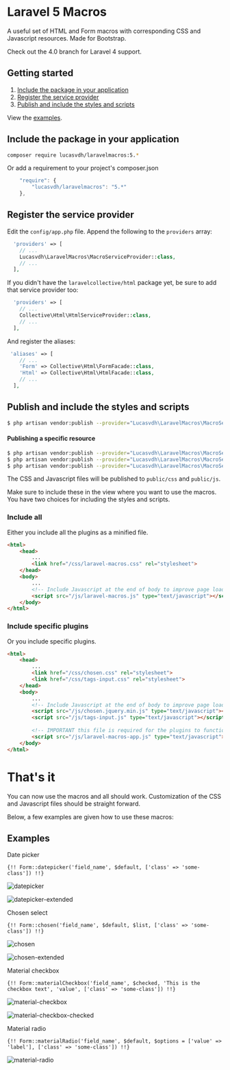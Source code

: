 # Laravel 5 Macros

A useful set of HTML and Form macros with corresponding CSS and Javascript resources. Made for Bootstrap.

Check out the 4.0 branch for Laravel 4 support.

## Getting started
1. [Include the package in your application](#include-the-package-in-your-application)
2. [Register the service provider](#register-the-service-provider)
3. [Publish and include the styles and scripts](#publish-and-include-the-styles-and-scripts)

View the [examples](#examples).

## Include the package in your application

``` bash
composer require lucasvdh/laravelmacros:5.*
```
Or add a requirement to your project's composer.json

``` javascript
    "require": {
        "lucasvdh/laravelmacros": "5.*"
    },
```

## Register the service provider

Edit the `config/app.php` file. Append the following to the `providers` array:

``` php
  'providers' => [
    // ...
    Lucasvdh\LaravelMacros\MacroServiceProvider::class,
    // ...
  ],
```

If you didn't have the `laravelcollective/html` package yet, be sure to add that service provider too:

``` php
  'providers' => [
    // ...
    Collective\Html\HtmlServiceProvider::class,
    // ...
  ],
```

And register the aliases:

``` php
 'aliases' => [
    // ...
    'Form' => Collective\Html\FormFacade::class,
    'Html' => Collective\Html\HtmlFacade::class,
    // ...
  ],
```


## Publish and include the styles and scripts

``` bash
$ php artisan vendor:publish --provider="Lucasvdh\LaravelMacros\MacroServiceProvider"
```

#### Publishing a specific resource

``` bash
$ php artisan vendor:publish --provider="Lucasvdh\LaravelMacros\MacroServiceProvider" --tag="scripts"
$ php artisan vendor:publish --provider="Lucasvdh\LaravelMacros\MacroServiceProvider" --tag="styles"
$ php artisan vendor:publish --provider="Lucasvdh\LaravelMacros\MacroServiceProvider" --tag="images"
```

The CSS and Javascript files will be published to `public/css` and `public/js`. 

Make sure to include these in the view where you want to use the macros. You have two choices for including the styles and scripts.
  
### Include all

Either you include all the plugins as a minified file.

``` html
<html>
    <head>
        ...
        <link href="/css/laravel-macros.css" rel="stylesheet">
    </head>
    <body>
        ...
        <!-- Include Javascript at the end of body to improve page load speed -->
        <script src="/js/laravel-macros.js" type="text/javascript"></script>
    </body>
</html>
```

### Include specific plugins

Or you include specific plugins.

``` html
<html>
    <head>
        ...
        <link href="/css/chosen.css" rel="stylesheet">
        <link href="/css/tags-input.css" rel="stylesheet">
    </head>
    <body>
        ...
        <!-- Include Javascript at the end of body to improve page load speed -->
        <script src="/js/chosen.jquery.min.js" type="text/javascript"></script>
        <script src="/js/tags-input.js" type="text/javascript"></script>
        
        <!-- IMPORTANT this file is required for the plugins to function -->
        <script src="/js/laravel-macros-app.js" type="text/javascript"></script>
    </body>
</html>
```

# That's it

You can now use the macros and all should work. Customization of the CSS and Javascript files should be straight forward.

Below, a few examples are given how to use these macros:

## Examples

Date picker

``` blade
{!! Form::datepicker('field_name', $default, ['class' => 'some-class']) !!}
```

![datepicker](http://download-manager.nl/lucasvdh/laravelmacros/datepicker.png "Date picker")

![datepicker-extended](http://download-manager.nl/lucasvdh/laravelmacros/datepicker-extended.png "Date picker extended")

Chosen select

``` blade
{!! Form::chosen('field_name', $default, $list, ['class' => 'some-class']) !!}
```

![chosen](http://download-manager.nl/lucasvdh/laravelmacros/chosen-select.png "Chosen select")

![chosen-extended](http://download-manager.nl/lucasvdh/laravelmacros/chosen-select-extended.png "Chosen select extended")

Material checkbox

``` blade
{!! Form::materialCheckbox('field_name', $checked, 'This is the checkbox text', 'value', ['class' => 'some-class']) !!}
```

![material-checkbox](http://download-manager.nl/lucasvdh/laravelmacros/material-checkbox.png "Material checkbox")

![material-checkbox-checked](http://downlod-manager.nl/lucasvdh/laravelmacros/material-checkbox-checked.png "Material checkbox checked")

Material radio

``` blade
{!! Form::materialRadio('field_name', $default, $options = ['value' => 'label'], ['class' => 'some-class']) !!}
```

![material-radio](http://download-manager.nl/lucasvdh/laravelmacros/material-radio.png "Material radio")
